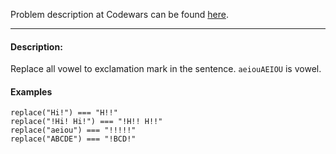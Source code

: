 Problem description at Codewars can be found
[here](https://www.codewars.com/kata/57fb09ef2b5314a8a90001ed/train/python).

-------------

#### Description:
Replace all vowel to exclamation mark in the sentence. `aeiouAEIOU` is vowel.

#### Examples
```
replace("Hi!") === "H!!"
replace("!Hi! Hi!") === "!H!! H!!"
replace("aeiou") === "!!!!!"
replace("ABCDE") === "!BCD!"
```
